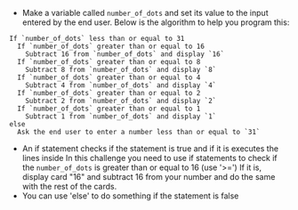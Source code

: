 -   Make a variable called `number_of_dots` and set its value to the input
    entered by the end user.
    Below is the algorithm to help you program this:

```
If `number_of_dots` less than or equal to 31
  If `number_of_dots` greater than or equal to 16
    Subtract 16 from `number_of_dots` and display `16`
  If `number_of_dots` greater than or equal to 8
    Subtract 8 from `number_of_dots` and display `8`
  If `number_of_dots` greater than or equal to 4
    Subtract 4 from `number_of_dots` and display `4`
  If `number_of_dots` greater than or equal to 2
    Subtract 2 from `number_of_dots` and display `2`
  If `number_of_dots` greater than or equal to 1
    Subtract 1 from `number_of_dots` and display `1`
else
  Ask the end user to enter a number less than or equal to `31`
```

-   An if statement checks if the statement is true and if it is executes the lines inside
    In this challenge you need to use if statements to check if the `number_of_dots`
    is greater than or equal to 16 (use '>=')
    If it is, display card "16" and subtract 16 from your number and do the
    same with the rest of the cards.
-   You can use 'else' to do something if the statement is false
